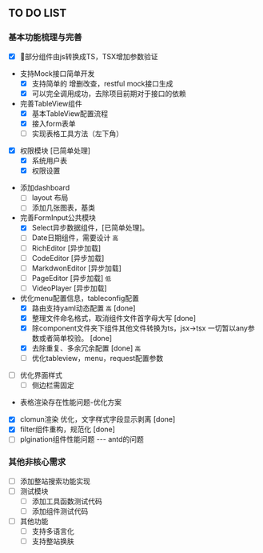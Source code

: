 
## TO DO LIST

### 基本功能梳理与完善

- [x] 部分组件由js转换成TS，TSX增加参数验证
- 支持Mock接口简单开发
  - [x] 支持简单的 增删改查，restful mock接口生成
  - [x] 可以完全调用成功，去除项目前期对于接口的依赖
- 完善TableView组件
  - [x] 基本TableView配置流程
  - [x] 接入form表单
  - [ ] 实现表格工具方法（左下角）
- [x] 权限模块 [已简单处理]
  - [x] 系统用户表
  - [x] 权限设置
- 添加dashboard
  - [ ] layout 布局
  - [ ] 添加几张图表，基类
- 完善FormInput公共模块
  - [x] Select异步数据组件，[已简单处理]。
  - [ ] Date日期组件，需要设计 `高`
  - [ ] RichEditor [异步加载]
  - [ ] CodeEditor [异步加载]
  - [ ] MarkdwonEditor [异步加载]
  - [ ] PageEditor [异步加载] `低`
  - [ ] VideoPlayer [异步加载]
- 优化menu配置信息，tableconfig配置
  - [x] 路由支持yaml动态配置 `高` [done]
  - [x] 整理文件命名格式，取消组件文件首字母大写 [done]
  - [x] 除component文件夹下组件其他文件转换为ts，jsx->tsx 一切暂以any参数或者简单校验。 [done]
  - [x] 去除重复、多余冗余配置 [done] `高`
  - [ ] 优化tableview，menu，request配置参数
- [ ] 优化界面样式
  - [ ] 侧边栏需固定
-  表格渲染存在性能问题-优化方案
  - [x] clomun渲染 优化，文字样式字段显示剥离 [done]
  - [x] filter组件重构，规范化 [done]
  - [ ] plgination组件性能问题 --- antd的问题

### 其他非核心需求

- [ ] 添加整站搜索功能实现
- [ ] 测试模块
  - [ ] 添加工具函数测试代码
  - [ ] 添加组件测试代码
- [ ] 其他功能
  - [ ] 支持多语言化
  - [ ] 支持整站换肤
